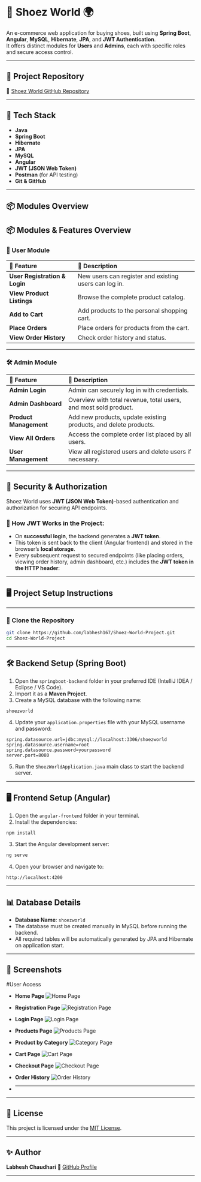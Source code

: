# 👟 Shoez World 🌍

An e-commerce web application for buying shoes, built using **Spring Boot**, **Angular**, **MySQL**, **Hibernate**, **JPA**, and **JWT Authentication**.  
It offers distinct modules for **Users** and **Admins**, each with specific roles and secure access control.

---

## 📌 Project Repository

🔗 [Shoez World GitHub Repository](https://github.com/labhesh167/Shoez-World-Project.git)

---

## 🚀 Tech Stack

- **Java**
- **Spring Boot**
- **Hibernate**
- **JPA**
- **MySQL**
- **Angular**
- **JWT (JSON Web Token)**
- **Postman** (for API testing)
- **Git & GitHub**

---

## 📦 Modules Overview

## 📦 Modules & Features Overview

### 🛒 User Module

| 📌 Feature         | 📖 Description |
|:------------------|:------------------------------|
| **User Registration & Login** | New users can register and existing users can log in. |
| **View Product Listings** | Browse the complete product catalog. |
| **Add to Cart** | Add products to the personal shopping cart. |
| **Place Orders** | Place orders for products from the cart. |
| **View Order History** | Check order history and status. |

---

### 🛠️ Admin Module

| 📌 Feature         | 📖 Description |
|:------------------|:------------------------------|
| **Admin Login** | Admin can securely log in with credentials. |
| **Admin Dashboard** | Overview with total revenue, total users, and most sold product. |
| **Product Management** | Add new products, update existing products, and delete products. |
| **View All Orders** | Access the complete order list placed by all users. |
| **User Management** | View all registered users and delete users if necessary. |

---

## 🔐 Security & Authorization

Shoez World uses **JWT (JSON Web Token)**-based authentication and authorization for securing API endpoints.

### 🔑 How JWT Works in the Project:
- On **successful login**, the backend generates a **JWT token**.
- This token is sent back to the client (Angular frontend) and stored in the browser’s **local storage**.
- Every subsequent request to secured endpoints (like placing orders, viewing order history, admin dashboard, etc.) includes the **JWT token in the HTTP header**:

---


## 🖥️ Project Setup Instructions

---

### 📑 Clone the Repository

```bash
git clone https://github.com/labhesh167/Shoez-World-Project.git
cd Shoez-World-Project
````

---

## 🛠️ Backend Setup (Spring Boot)

1. Open the `springboot-backend` folder in your preferred IDE (IntelliJ IDEA / Eclipse / VS Code).
2. Import it as a **Maven Project**.
3. Create a MySQL database with the following name:

```
shoezworld
```

4. Update your `application.properties` file with your MySQL username and password:

```properties
spring.datasource.url=jdbc:mysql://localhost:3306/shoezworld
spring.datasource.username=root
spring.datasource.password=yourpassword
server.port=8080
```

5. Run the `ShoezWorldApplication.java` main class to start the backend server.

---

## 🖥️ Frontend Setup (Angular)

1. Open the `angular-frontend` folder in your terminal.
2. Install the dependencies:

```bash
npm install
```

3. Start the Angular development server:

```bash
ng serve
```

4. Open your browser and navigate to:

```
http://localhost:4200
```

---

## 📊 Database Details

* **Database Name**: `shoezworld`
* The database must be created manually in MySQL before running the backend.
* All required tables will be automatically generated by JPA and Hibernate on application start.

---

## 📸 Screenshots
  #User Access
- **Home Page**
  ![Home Page](https://github.com/labhesh167/Shoez-World-Project/blob/master/Project%20Screenshots/Home%20Page.png)
  
- **Registration Page**
  ![Registration Page](https://github.com/labhesh167/Shoez-World-Project/blob/master/Project%20Screenshots/Registration%20page.png)

- **Login Page**
  ![Login Page](https://github.com/labhesh167/Shoez-World-Project/blob/master/Project%20Screenshots/Login%20page.png)

- **Products Page**
  ![Products Page](https://github.com/labhesh167/Shoez-World-Project/blob/master/Project%20Screenshots/Product%20Page.png)

- **Product by Category**
  ![Category Page](https://github.com/labhesh167/Shoez-World-Project/blob/master/Project%20Screenshots/Category%20Page.png)

- **Cart Page**
  ![Cart Page](https://github.com/labhesh167/Shoez-World-Project/blob/master/Project%20Screenshots/Cart%20Page.png)

- **Checkout Page**
  ![Checkout Page](https://github.com/labhesh167/Shoez-World-Project/blob/master/Project%20Screenshots/Checkout%20Page.png)

- **Order History**
  ![Order History](https://github.com/labhesh167/Shoez-World-Project/blob/master/Project%20Screenshots/Orders-History.png)

- ****
---

## 📜 License

This project is licensed under the [MIT License](LICENSE).

---

## ✨ Author

**Labhesh Chaudhari**
🔗 [GitHub Profile](https://github.com/labhesh167)

---


